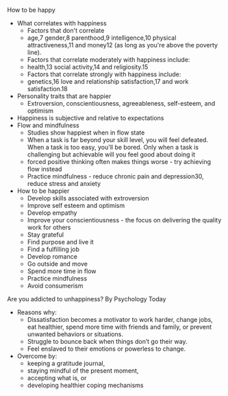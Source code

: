 
How to be happy
- What correlates with happiness
	- Factors that don't correlate 
	- age,7 gender,8 parenthood,9 intelligence,10 physical attractiveness,11 and money12 (as long as you're above the poverty line). 
	- Factors that correlate moderately with happiness include: 
	- health,13 social activity,14 and religiosity.15 
	- Factors that correlate strongly with happiness include: 
	- genetics,16 love and relationship satisfaction,17 and work satisfaction.18
- Personality traits that are happier
	- Extroversion, conscientiousness, agreeableness, self-esteem, and optimism
- Happiness is subjective and relative to expectations
- Flow and mindfulness
	- Studies show happiest when in flow state
	- When a task is far beyond your skill level, you will feel defeated. When a task is too easy, you'll be bored. Only when a task is challenging but achievable will you feel good about doing it
	- forced positive thinking often makes things worse - try achieving flow instead
	- Practice mindfulness  - reduce chronic pain and depression30, reduce stress and anxiety
- How to be happier
	- Develop skills associated with extroversion
	- Improve self esteem and optimism
	- Develop empathy
	- Improve your conscientiousness - the focus on delivering the quality work for others
	- Stay grateful
	- Find purpose and live it
	- Find a fulfilling job
	- Develop romance
	- Go outside and move
	- Spend more time in flow
	- Practice mindfulness
	- Avoid consumerism

Are you addicted to unhappiness? By Psychology Today
- Reasons why:
	- Dissatisfaction becomes a motivator to work harder, change jobs, eat healthier, spend more time with friends and family, or prevent unwanted behaviors or situations.
	- Struggle to bounce back when things don’t go their way.
	- Feel enslaved to their emotions or powerless to change.
- Overcome by:
	- keeping a gratitude journal, 
	- staying mindful of the present moment, 
	- accepting what is, or 
	- developing healthier coping mechanisms

